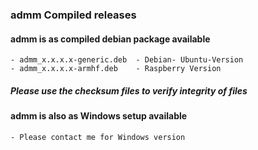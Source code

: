### admm Compiled releases

#### admm is as compiled debian package available

    - admm_x.x.x.x-generic.deb	- Debian- Ubuntu-Version
    - admm_x.x.x.x-armhf.deb	- Raspberry Version

#####     Please use the checksum files to verify integrity of files

#### admm is also as Windows setup available

    - Please contact me for Windows version

